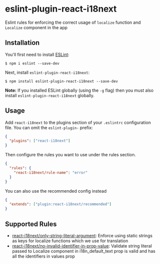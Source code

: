 # eslint-plugin-react-i18next

Eslint rules for enforcing the correct usage of `localize` function and `Localize` component in the app

## Installation

You'll first need to install [ESLint](http://eslint.org):

```
$ npm i eslint --save-dev
```

Next, install `eslint-plugin-react-i18next`:

```
$ npm install eslint-plugin-react-i18next --save-dev
```

**Note:** If you installed ESLint globally (using the `-g` flag) then you must also install `eslint-plugin-react-i18next` globally.

## Usage

Add `react-i18next` to the plugins section of your `.eslintrc` configuration file. You can omit the `eslint-plugin-` prefix:

```json
{
  "plugins": ["react-i18next"]
}
```

Then configure the rules you want to use under the rules section.

```json
{
  "rules": {
    "react-i18next/rule-name": "error"
  }
}
```

You can also use the recommended config instead

```json
{
  "extends": ["plugin:react-i18next/recommended"]
}
```

## Supported Rules

- [react-i18next/only-string-literal-argument](docs/rules/only-string-literal-argument.md): Enforce using static strings as keys for localize functions which we use for translation
- [react-i18next/no-invalid-identifier-in-prop-value](docs/rules/no-invalid-identifier-in-prop-value.md):  Validate string literal passed to Localize component in i18n_default_text prop is valid and has all the identifiers in values prop 